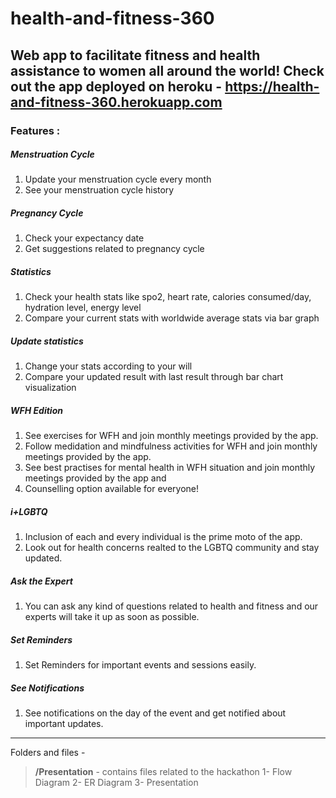# health-and-fitness-360
Web app to facilitate fitness and health assistance to women all around the world!
Check out the app deployed on heroku - https://health-and-fitness-360.herokuapp.com
---
### Features  :

##### *Menstruation Cycle*
1) Update your menstruation cycle every month
2) See your menstruation cycle history 
##### *Pregnancy Cycle*
1) Check your expectancy date
2) Get suggestions related to pregnancy cycle
##### *Statistics*
1) Check your health stats like spo2, heart rate, calories consumed/day, hydration level, energy level
2) Compare your current stats with worldwide average stats via bar graph
##### *Update statistics*
1) Change your stats according to your will
2) Compare your updated result with last result through bar chart visualization
##### *WFH Edition*
1) See exercises for WFH and join monthly meetings provided by the app.
2) Follow medidation and mindfulness activities for WFH and join monthly meetings provided by the app.
3) See best practises for mental health in WFH situation and join monthly meetings provided by the app and
4) Counselling option available for everyone!

##### *i+LGBTQ*
1) Inclusion of each and every individual is the prime moto of the app.
2) Look out for health concerns realted to the LGBTQ community and stay updated.

##### *Ask the Expert*
1) You can ask any kind of questions related to health and fitness and our experts will take it up as soon as possible.

##### *Set Reminders*
1) Set Reminders for important events and sessions easily.

#####  *See Notifications*
1) See notifications on the day of the event and get notified about important updates.
---
Folders and files - 
> **/Presentation** - contains files related to the hackathon
   1-  Flow Diagram
   2- ER Diagram
   3- Presentation 










